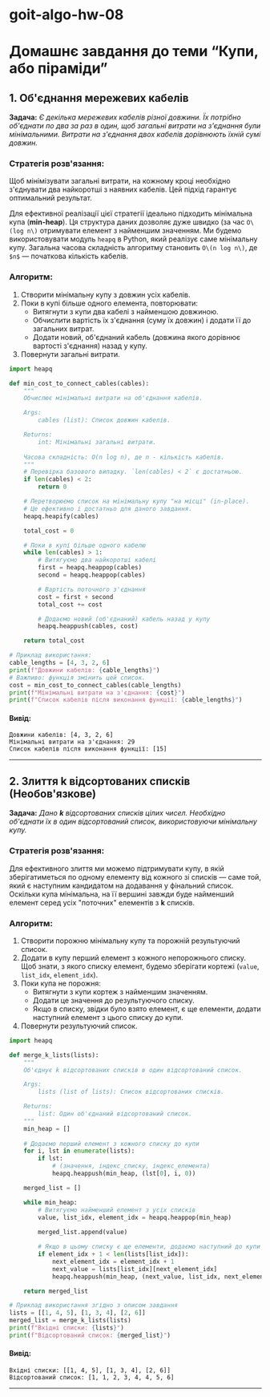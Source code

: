 # goit-algo-hw-08

# Домашнє завдання до теми “Купи, або піраміди”

## 1. Об'єднання мережевих кабелів
**Задача:** *Є декілька мережевих кабелів різної довжини. Їх потрібно об'єднати по два за раз в один, щоб загальні витрати на з'єднання були мінімальними. Витрати на з'єднання двох кабелів дорівнюють їхній сумі довжин.*

### Стратегія розв'язання:
Щоб мінімізувати загальні витрати, на кожному кроці необхідно з'єднувати два найкоротші з наявних кабелів.  Цей підхід гарантує оптимальний результат.

Для ефективної реалізації цієї стратегії ідеально підходить мінімальна купа (**min-heap**). Ця структура даних дозволяє дуже швидко (за час `O\(log n\)` отримувати елемент з найменшим значенням. Ми будемо використовувати модуль `heapq` в Python, який реалізує саме мінімальну купу.
Загальна часова складність алгоритму становить `O\(n log n\)`, де `$n$` — початкова кількість кабелів.

### Алгоритм:
1. Створити мінімальну купу з довжин усіх кабелів. 
2. Поки в купі більше одного елемента, повторювати:
    - Витягнути з купи два кабелі з найменшою довжиною. 
    - Обчислити вартість їх з'єднання (суму їх довжин) і додати її до загальних витрат. 
    - Додати новий, об'єднаний кабель (довжина якого дорівнює вартості з'єднання) назад у купу. 
3. Повернути загальні витрати.

```python
import heapq

def min_cost_to_connect_cables(cables):
    """
    Обчислює мінімальні витрати на об'єднання кабелів.

    Args:
        cables (list): Список довжин кабелів.

    Returns:
        int: Мінімальні загальні витрати.
        
    Часова складність: O(n log n), де n - кількість кабелів.
    """
    # Перевірка базового випадку. `len(cables) < 2` є достатньою.
    if len(cables) < 2:
        return 0

    # Перетворюємо список на мінімальну купу "на місці" (in-place).
    # Це ефективно і достатньо для даного завдання.
    heapq.heapify(cables)

    total_cost = 0

    # Поки в купі більше одного кабелю
    while len(cables) > 1:
        # Витягуємо два найкоротші кабелі
        first = heapq.heappop(cables)
        second = heapq.heappop(cables)

        # Вартість поточного з'єднання
        cost = first + second
        total_cost += cost

        # Додаємо новий (об'єднаний) кабель назад у купу
        heapq.heappush(cables, cost)

    return total_cost

# Приклад використання:
cable_lengths = [4, 3, 2, 6]
print(f"Довжини кабелів: {cable_lengths}")
# Важливо: функція змінить цей список.
cost = min_cost_to_connect_cables(cable_lengths)
print(f"Мінімальні витрати на з'єднання: {cost}")
print(f"Список кабелів після виконання функції: {cable_lengths}")
```

#### Вивід:

    Довжини кабелів: [4, 3, 2, 6]
    Мінімальні витрати на з'єднання: 29
    Список кабелів після виконання функції: [15]

------------

## 2. Злиття k відсортованих списків (Необов'язкове)
**Задача:** *Дано **k** відсортованих списків цілих чисел. Необхідно об'єднати їх в один відсортований список, використовуючи мінімальну купу.*

### Стратегія розв'язання:
Для ефективного злиття ми можемо підтримувати купу, в якій зберігатиметься по одному елементу від кожного зі списків — саме той, який є наступним кандидатом на додавання у фінальний список. Оскільки купа мінімальна, на її вершині завжди буде найменший елемент серед усіх "поточних" елементів з **k** списків.

### Алгоритм:
1. Створити порожню мінімальну купу та порожній результуючий список.
2. Додати в купу перший елемент з кожного непорожнього списку. Щоб знати, з якого списку елемент, будемо зберігати кортежі (`value`, `list_idx`, `element_idx`).
3. Поки купа не порожня:
    - Витягнути з купи кортеж з найменшим значенням.
    - Додати це значення до результуючого списку.
    - Якщо в списку, звідки було взято елемент, є ще елементи, додати наступний елемент з цього списку до купи.
4. Повернути результуючий список.

```python
import heapq

def merge_k_lists(lists):
    """
    Об'єднує k відсортованих списків в один відсортований список.

    Args:
        lists (list of lists): Список відсортованих списків.

    Returns:
        list: Один об'єднаний відсортований список.
    """
    min_heap = []
    
    # Додаємо перший елемент з кожного списку до купи
    for i, lst in enumerate(lists):
        if lst:
            # (значення, індекс_списку, індекс_елемента)
            heapq.heappush(min_heap, (lst[0], i, 0))

    merged_list = []

    while min_heap:
        # Витягуємо найменший елемент з усіх списків
        value, list_idx, element_idx = heapq.heappop(min_heap)
        
        merged_list.append(value)

        # Якщо в цьому списку є ще елементи, додаємо наступний до купи
        if element_idx + 1 < len(lists[list_idx]):
            next_element_idx = element_idx + 1
            next_value = lists[list_idx][next_element_idx]
            heapq.heappush(min_heap, (next_value, list_idx, next_element_idx))

    return merged_list

# Приклад використання згідно з описом завдання 
lists = [[1, 4, 5], [1, 3, 4], [2, 6]]
merged_list = merge_k_lists(lists)
print(f"Вхідні списки: {lists}")
print(f"Відсортований список: {merged_list}")
```

#### Вивід:

    Вхідні списки: [[1, 4, 5], [1, 3, 4], [2, 6]]
    Відсортований список: [1, 1, 2, 3, 4, 4, 5, 6]

------------
